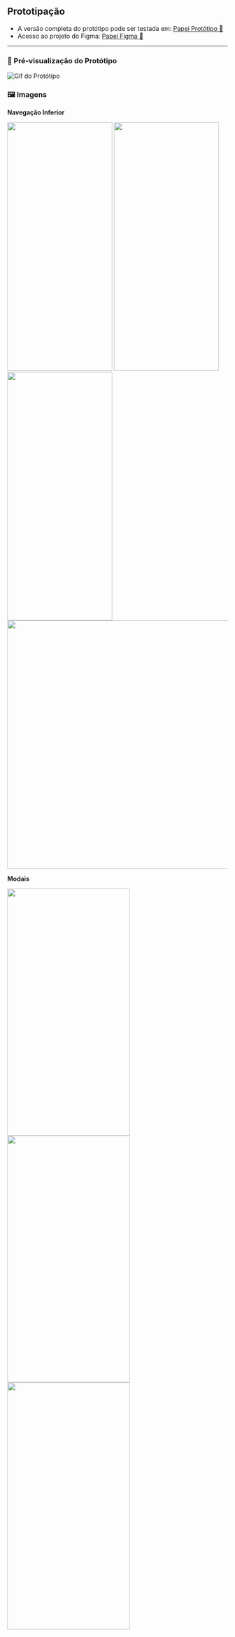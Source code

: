 ## Prototipação

- A versão completa do protótipo pode ser testada em: [Papei Protótipo 📱](https://www.figma.com/proto/ppnmrdaS6OdGyS6AgajidL/PaPei?node-id=0-1&t=QS3DCQMDFFO0wqO6-1)<br>
- Acesso ao projeto do Figma: [Papei Figma 📂](https://www.figma.com/design/ppnmrdaS6OdGyS6AgajidL/PaPei?node-id=0-1&t=QS3DCQMDFFO0wqO6-1)

--- 
### 📱 Pré-visualização do Protótipo
![Gif do Protótipo](./prototype.gif)

### 🖼️ Imagens
<div style="display: flex, width: 100%, gap: 20px">
  <p><strong>Navegação Inferior</strong></p>
  <img src="./Home.png" width="240px" height="566px"/>
  <img src="./Extrato.png" width="240px" height="566px"/>
  <img src="./Ticket.png" width="240px" height="566px"/>
  <img src="./Menu.png" wwidth="240px" height="566px"/>
  <div>
    <p><strong>Modais</strong></p>
    <img src="./Crachá-universitário.png" width="280px" height="562.46px"/>
    <img src="./Cardápio Semanal.png" width="280px" height="562.46px"/>
    <img src="./AdicionarDinheiro.png" width="280px" height="562.46px"/>
  <div/>
</div>
